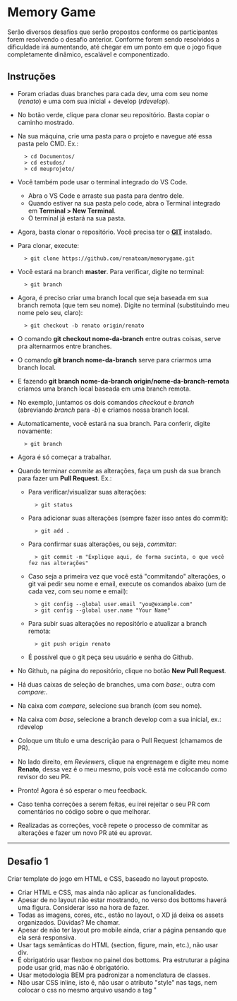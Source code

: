 # Memory Game

Serão diversos desafios que serão propostos conforme os participantes forem resolvendo o desafio anterior. Conforme forem sendo resolvidos a dificuldade irá aumentando, até chegar em um ponto em que o jogo fique completamente dinâmico, escalável e componentizado.

## Instruções

- Foram criadas duas branches para cada dev, uma com seu nome (*renato*) e uma com sua inicial + develop (*rdevelop*).
- No botão verde, clique para clonar seu repositório. Basta copiar o caminho mostrado.
- Na sua máquina, crie uma pasta para o projeto e navegue até essa pasta pelo CMD. Ex.:
       
        > cd Documentos/
        > cd estudos/
        > cd meuprojeto/
        
- Você também pode usar o terminal integrado do VS Code.
    - Abra o VS Code e arraste sua pasta para dentro dele.
    - Quando estiver na sua pasta pelo code, abra o Terminal integrado em **Terminal > New Terminal**.
    - O terminal já estará na sua pasta.

- Agora, basta clonar o repositório. Você precisa ter o **[GIT](https://git-scm.com/download/win)** instalado.
- Para clonar, execute:

        > git clone https://github.com/renatoam/memorygame.git

- Você estará na branch **master**. Para verificar, digite no terminal:

        > git branch

- Agora, é preciso criar uma branch local que seja baseada em sua branch remota (que tem seu nome). Digite no terminal (substituindo meu nome pelo seu, claro):

        > git checkout -b renato origin/renato

- O comando **git checkout nome-da-branch** entre outras coisas, serve pra alternarmos entre branches.
- O comando **git branch nome-da-branch** serve para criarmos uma branch local. 
- E fazendo **git branch nome-da-branch origin/nome-da-branch-remota** criamos uma branch local baseada em uma branch remota.
- No exemplo, juntamos os dois comandos *checkout* e *branch* (abreviando *branch* para *-b*) e criamos nossa branch local.
- Automaticamente, você estará na sua branch. Para conferir, digite novamente: 

        > git branch

- Agora é só começar a trabalhar.
- Quando terminar *commite* as alterações, faça um push da sua branch para fazer um **Pull Request**. Ex.:
    - Para verificar/visualizar suas alterações:

            > git status
    
    - Para adicionar suas alterações (sempre fazer isso antes do commit):
    
            > git add .
            
    - Para confirmar suas alterações, ou seja, *commitar*:
    
            > git commit -m "Explique aqui, de forma sucinta, o que você fez nas alterações"

    - Caso seja a primeira vez que você está "commitando" alterações, o git vai pedir seu nome e email, execute os comandos abaixo (um de cada vez, com seu nome e email):
    
            > git config --global user.email "you@example.com"
            > git config --global user.name "Your Name"
            
    - Para subir suas alterações no repositório e atualizar a branch remota: 
    
            > git push origin renato
    
    - É possível que o git peça seu usuário e senha do Github.
    
- No Github, na página do repositório, clique no botão **New Pull Request**.
- Há duas caixas de seleção de branches, uma com *base:*, outra com *compare:*.
- Na caixa com *compare*, selecione sua branch (com seu nome).
- Na caixa com *base*, selecione a branch develop com a sua inicial, ex.: rdevelop
- Coloque um título e uma descrição para o Pull Request (chamamos de PR).
- No lado direito, em *Reviewers*, clique na engrenagem e digite meu nome **Renato**, dessa vez é o meu mesmo, pois você está me colocando como revisor do seu PR.
- Pronto! Agora é só esperar o meu feedback. 
- Caso tenha correções a serem feitas, eu irei rejeitar o seu PR com comentários no código sobre o que melhorar. 
- Realizadas as correções, você repete o processo de commitar as alterações e fazer um novo PR até eu aprovar.

---

## Desafio 1

Criar template do jogo em HTML e CSS, baseado no layout proposto.
- Criar HTML e CSS, mas ainda não aplicar as funcionalidades.
- Apesar de no layout não estar mostrando, no verso dos bottoms haverá uma figura. Considerar isso na hora de fazer.
- Todas as imagens, cores, etc., estão no layout, o XD já deixa os assets organizados. Dúvidas? Me chamar.
- Apesar de não ter layout pro mobile ainda, criar a página pensando que ela será responsiva.
- Usar tags semânticas do HTML (section, figure, main, etc.), não usar div.
- É obrigatório usar flexbox no painel dos bottoms. Pra estruturar a página pode usar grid, mas não é obrigatório.
- Usar metodologia BEM pra padronizar a nomenclatura de classes.
- Não usar CSS inline, isto é, não usar o atributo "style" nas tags, nem colocar o css no mesmo arquivo usando a tag "<style>".
- Não usar "!important" no CSS.

[Layout](https://xd.adobe.com/view/ed7fcc2c-37a2-43e2-51e6-88cbc7282b85-9b4e/)

---

**Obs.:** No HTML creditar os ícones. Vamos utilizar ícones do Flaticon. Colar no rodapé do HTML dessa maneira:

    Icons made by 
    <a href="https://www.flaticon.com/authors/roundicons-freebies" title="Roundicons Freebies">
     Roundicons Freebies
    </a> from 
    <a href="https://www.flaticon.com/" title="Flaticon"> 
     www.flaticon.com
    </a>
